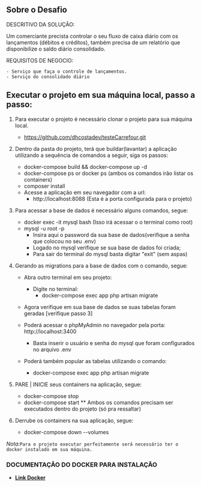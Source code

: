 ## Sobre o Desafio

DESCRITIVO DA SOLUÇÃO:

Um comerciante precista controlar o seu fluxo de caixa diário com os lançamentos (débitos e créditos), também precisa de um relatório que disponibilize o saldo diário consolidado.

REQUISITOS DE NEGOCIO:

```
- Serviço que faça o controle de lançamentos.
- Serviço do consolidado diário
```

## Executar o projeto em sua máquina local, passo a passo:

1. Para executar o projeto é necessário clonar o projeto para sua máquina local.
    - https://github.com/dhcostadev/testeCarrefour.git


2. Dentro da pasta do projeto, terá que buildar(lavantar) a aplicação utilizando a sequência de comandos a seguir, siga os passos:
    - docker-compose build && docker-compose up -d
    - docker-compose ps or docker ps (ambos os comandos irão listar os containers)
    - composer install
    - Acesse a aplicação em seu navegador com a url:
        - http://localhost:8088 (Esta é a porta configurada para o projeto)


3. Para acessar a base de dados é necessário alguns comandos, segue:
    - docker exec -it mysql bash (Isso irá acessar o o terminal como root)
    - mysql -u root -p
        - Insira aqui o password da sua base de dados(verifique a senha que colocou no seu .env)
        - Logado no mysql verifique se sua base de dados foi criada;
        - Para sair do terminal do mysql basta digitar "exit" (sem aspas)


4. Gerando as migrations para a base de dados com o comando, segue:
    - Abra outro terminal em seu projeto:
        - Digite no terminal:
            - docker-compose exec app php artisan migrate
    - Agora verifique em sua base de dados se suas tabelas foram geradas [verifique passo 3]

    - Poderá acessar o phpMyAdmin no navegador pela porta: http://localhost:3400
        - Basta inserir o usuário e senha do mysql que foram configurados no arquivo .env
    - Poderá também popular as tabelas utilizando o comando:
        - docker-compose exec app php artisan migrate


5. PARE | INICIE seus containers na aplicação, segue:
    - docker-compose stop
    - docker-compose start
    ** Ambos os comandos precisam ser executados dentro do projeto (só pra ressaltar)


6. Derrube os containers na sua aplicação, segue:
    - docker-compose down --volumes


*Nota:*`Para o projeto executar perfeitamente será necessário ter o docker instalado em sua máquina.`


### DOCUMENTAÇÃO DO DOCKER PARA INSTALAÇÃO

- **[Link Docker](https://docs.docker.com/engine/install/)**
